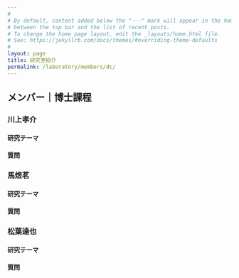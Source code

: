 ```yaml
---
#
# By default, content added below the "---" mark will appear in the home page
# between the top bar and the list of recent posts.
# To change the home page layout, edit the _layouts/home.html file.
# See: https://jekyllrb.com/docs/themes/#overriding-theme-defaults
#
layout: page
title: 研究室紹介
permalink: /laboratory/members/dc/
---
```


## メンバー｜博士課程

### 川上孝介

#### 研究テーマ

#### 質問

### 馬煜茗

#### 研究テーマ

#### 質問

### 松葉達也

#### 研究テーマ

#### 質問
